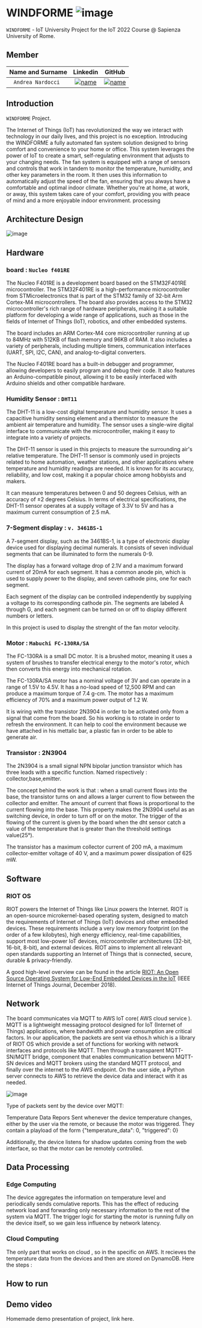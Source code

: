 # WINDFORME ![image](/docs/sharedpictures/logo.png)

`WINDFORME` - IoT University Project for the IoT 2022 Course @ Sapienza University of Rome.

## Member

| **Name and Surname** | **Linkedin** | **GitHub** |
| :---: | :---: | :---: |
| `Andrea Nardocci ` | [![name](https://github.com/nardoz-dev/projectName/blob/main/docs/sharedpictures/LogoIn.png)](https://www.linkedin.com/in/andrea-nardocci) | [![name](https://github.com/nardoz-dev/projectName/blob/main/docs/sharedpictures/GitHubLogo.png)](https://github.com/nardoz-dev) |

## Introduction

`WINDFORME` Project.

The Internet of Things (IoT) has revolutionized the way we interact with technology in our daily lives, and this project is no exception. Introducing the WINDFORME a fully automated fan system solution designed to bring comfort and convenience to your home or office. This system leverages the power of IoT to create a smart, self-regulating environment that adjusts to your changing needs. The fan system is equipped with a range of sensors and controls that work in tandem to monitor the temperature, humidity, and other key parameters in the room. It then uses this information to automatically adjust the speed of the fan, ensuring that you always have a comfortable and optimal indoor climate. Whether you're at home, at work, or away, this system takes care of your comfort, providing you with peace of mind and a more enjoyable indoor environment.
processing

## Architecture Design
![image](/docs/sharedpictures/HWArchitecture.png)

## Hardware

### board : `Nucleo f401RE`

The Nucleo F401RE is a development board based on the STM32F401RE microcontroller. The STM32F401RE is a high-performance microcontroller from STMicroelectronics that is part of the STM32 family of 32-bit Arm Cortex-M4 microcontrollers. The board also provides access to the STM32 microcontroller's rich range of hardware peripherals, making it a suitable platform for developing a wide range of applications, such as those in the fields of Internet of Things (IoT), robotics, and other embedded systems.

The board includes an ARM Cortex-M4 core microcontroller running at up to 84MHz with 512KB of flash memory and 96KB of RAM. It also includes a variety of peripherals, including multiple timers, communication interfaces (UART, SPI, I2C, CAN), and analog-to-digital converters.

The Nucleo F401RE board has a built-in debugger and programmer, allowing developers to easily program and debug their code. It also features an Arduino-compatible pinout, allowing it to be easily interfaced with Arduino shields and other compatible hardware.

### Humidity Sensor : `DHT11`

The DHT-11 is a low-cost digital temperature and humidity sensor. It uses a capacitive humidity sensing element and a thermistor to measure the ambient air temperature and humidity. The sensor uses a single-wire digital interface to communicate with the microcontroller, making it easy to integrate into a variety of projects.

The DHT-11 sensor is used in this projects to measure the surrounding air's relative temperature. 
The DHT-11 sensor is commonly used in projects related to home automation, weather stations, and other applications where temperature and humidity readings are needed. It is known for its accuracy, reliability, and low cost, making it a popular choice among hobbyists and makers.

It can measure temperatures between 0 and 50 degrees Celsius, with an accuracy of ±2 degrees Celsius.
In terms of electrical specifications, the DHT-11 sensor operates at a supply voltage of 3.3V to 5V and has a maximum current consumption of 2.5 mA.

### 7-Segment display : `v. 3461BS-1`

A 7-segment display, such as the 3461BS-1, is a type of electronic display device used for displaying decimal numerals. It consists of seven individual segments that can be illuminated to form the numerals 0-9. 

The display has a forward voltage drop of 2.1V and a maximum forward current of 20mA for each segment. It has a common anode pin, which is used to supply power to the display, and seven cathode pins, one for each segment.

Each segment of the display can be controlled independently by supplying a voltage to its corresponding cathode pin. The segments are labeled A through G, and each segment can be turned on or off to display different numbers or letters.

In this project is used to display the strenght of the fan motor velocity. 

### Motor : `Mabuchi FC-130RA/SA`
The FC-130RA is a small DC motor. It is a brushed motor, meaning it uses a system of brushes to transfer electrical energy to the motor's rotor, which then converts this energy into mechanical rotation.

The FC-130RA/SA motor has a nominal voltage of 3V and can operate in a range of 1.5V to 4.5V. It has a no-load speed of 12,500 RPM and can produce a maximum torque of 7.4 g-cm. The motor has a maximum efficiency of 70% and a maximum power output of 1.2 W.

It is wiring with the transistor 2N3904 in order to be activated only from a signal that come from the board. So his working is to rotate in order to refresh the environment. It can help to cool the environment because we have attached in his mettalic bar, a plastic fan in order to be able to generate air.

### Transistor : 2N3904

The 2N3904 is a small signal NPN bipolar junction transistor which has three leads with a specific function. Named rispectively : collector,base,emitter.

The concept behind the work is that : when a small current flows into the base, the transistor turns on and allows a larger current to flow between the collector and emitter. The amount of current that flows is proportional to the current flowing into the base. This property makes the 2N3904 useful as an switching device, in order to turn off or on the motor. 
The trigger of the flowing of the current is given by the board when the dht sensor catch a value of the temperature that is greater than the threshold settings value(25°).

The transistor has a maximum collector current of 200 mA, a maximum collector-emitter voltage of 40 V, and a maximum power dissipation of 625 mW. 


## Software
### RIOT OS
RIOT powers the Internet of Things like Linux powers the Internet. RIOT is an open-source microkernel-based operating system, designed to match the requirements of Internet of Things (IoT) devices and other embedded devices. These requirements include a very low memory footprint (on the order of a few kilobytes), high energy efficiency, real-time capabilities, support most low-power IoT devices, microcontroller architectures (32-bit, 16-bit, 8-bit), and external devices. RIOT aims to implement all relevant open standards supporting an Internet of Things that is connected, secure, durable & privacy-friendly.

A good high-level overview can be found in the article [RIOT: An Open Source Operating System for Low-End Embedded Devices in the IoT](https://www.riot-os.org/assets/pdfs/riot-ieeeiotjournal-2018.pdf) (IEEE Internet of Things Journal, December 2018).

## Network 

The board communicates via MQTT to AWS IoT core( AWS cloud service ). MQTT is a lightweight messaging protocol designed for IoT (Internet of Things) applications, where bandwidth and power consumption are critical factors.
In our application, the packets are sent via ethos.h which is a library of RIOT OS which provide a set of functions for working with network interfaces and protocols like MQTT. Then through a transparent MQTT-SN/MQTT bridge, component that enables communication betwenn MQTT-SN devices and MQTT brokers using the standard MQTT protocol, and finally over the internet to the AWS endpoint. On the user side, a Python server connects to AWS to retrieve the device data and interact with it as needed.

![image](/docs/sharedpictures/NetworkArchitecture.png)

Type of packets sent by the device over MQTT:

Temperature Data Repors
Sent whenever the device temperature changes, either by the user via the remote, or because the motor was triggered. They contain a playload of the form {"temperature_data": 0, "triggered": 0}

Additionally, the device listens for shadow updates coming from the web interface, so that the motor can be remotely controlled.

## Data Processing
### Edge Computing

The device aggregates the information on temperature level and periodically sends comulative reports. This has the effect of reducing network load and forwarding only necessary information to the rest of the system via MQTT.
The trigger logic for starting the motor is running fully on the device itself, so we gain less influence by network latency. 

### Cloud Computing

The only part that works on cloud , so in the specific on AWS. It recieves the temperature data from the devices and then are stored on DynamoDB. 
Here the steps :  
## How to run
## Demo video

Homemade demo presentation of project, link here. 
